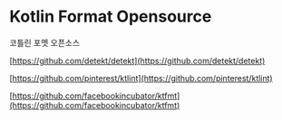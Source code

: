 # Kotlin Format Opensource

코틀린 포멧 오픈소스

[https://github.com/detekt/detekt](https://github.com/detekt/detekt)

[https://github.com/pinterest/ktlint](https://github.com/pinterest/ktlint)

[https://github.com/facebookincubator/ktfmt](https://github.com/facebookincubator/ktfmt)

